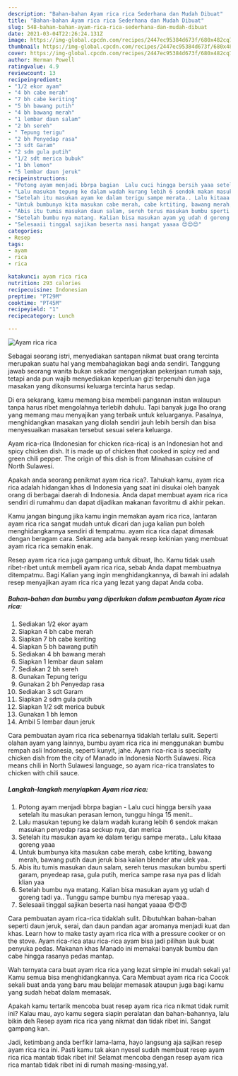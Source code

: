 ```yaml
---
description: "Bahan-bahan Ayam rica rica Sederhana dan Mudah Dibuat"
title: "Bahan-bahan Ayam rica rica Sederhana dan Mudah Dibuat"
slug: 548-bahan-bahan-ayam-rica-rica-sederhana-dan-mudah-dibuat
date: 2021-03-04T22:26:24.131Z
image: https://img-global.cpcdn.com/recipes/2447ec95384d673f/680x482cq70/ayam-rica-rica-foto-resep-utama.jpg
thumbnail: https://img-global.cpcdn.com/recipes/2447ec95384d673f/680x482cq70/ayam-rica-rica-foto-resep-utama.jpg
cover: https://img-global.cpcdn.com/recipes/2447ec95384d673f/680x482cq70/ayam-rica-rica-foto-resep-utama.jpg
author: Herman Powell
ratingvalue: 4.9
reviewcount: 13
recipeingredient:
- "1/2 ekor ayam"
- "4 bh cabe merah"
- "7 bh cabe keriting"
- "5 bh bawang putih"
- "4 bh bawang merah"
- "1 lembar daun salam"
- "2 bh sereh"
- " Tepung terigu"
- "2 bh Penyedap rasa"
- "3 sdt Garam"
- "2 sdm gula putih"
- "1/2 sdt merica bubuk"
- "1 bh lemon"
- "5 lembar daun jeruk"
recipeinstructions:
- "Potong ayam menjadi bbrpa bagian  Lalu cuci hingga bersih yaaa setelah itu masukan perasan lemon, tunggu hinga 15 menit.."
- "Lalu masukan tepung ke dalam wadah kurang lebih 6 sendok makan masukan penyedap rasa seckup nya, dan merica"
- "Setelah itu masukan ayam ke dalam terigu sampe merata.. Lalu kitaaa goreng yaaa"
- "Untuk bumbunya kita masukan cabe merah, cabe krtiting, bawang merah, bawang putih daun jeruk bisa kalian blender atw ulek yaa.."
- "Abis itu tumis masukan daun salam, sereh terus masukan bumbu sperti garam, pnyedeap rasa, gula putih, merica sampe rasa nya pas d lidah klian yaa"
- "Setelah bumbu nya matang. Kalian bisa masukan ayam yg udah d goreng tadi ya.. Tunggu sampe bumbu nya meresap yaaa.."
- "Selesaaii tinggal sajikan beserta nasi hangat yaaaa 😍😍😍"
categories:
- Resep
tags:
- ayam
- rica
- rica

katakunci: ayam rica rica 
nutrition: 293 calories
recipecuisine: Indonesian
preptime: "PT29M"
cooktime: "PT45M"
recipeyield: "1"
recipecategory: Lunch

---
```



![Ayam rica rica](https://img-global.cpcdn.com/recipes/2447ec95384d673f/680x482cq70/ayam-rica-rica-foto-resep-utama.jpg)

Sebagai seorang istri, menyediakan santapan nikmat buat orang tercinta merupakan suatu hal yang membahagiakan bagi anda sendiri. Tanggung jawab seorang  wanita bukan sekadar mengerjakan pekerjaan rumah saja, tetapi anda pun wajib menyediakan keperluan gizi terpenuhi dan juga masakan yang dikonsumsi keluarga tercinta harus sedap.

Di era  sekarang, kamu memang bisa membeli panganan instan walaupun tanpa harus ribet mengolahnya terlebih dahulu. Tapi banyak juga lho orang yang memang mau menyajikan yang terbaik untuk keluarganya. Pasalnya, menghidangkan masakan yang diolah sendiri jauh lebih bersih dan bisa menyesuaikan masakan tersebut sesuai selera keluarga. 

Ayam rica-rica (Indonesian for chicken rica-rica) is an Indonesian hot and spicy chicken dish. It is made up of chicken that cooked in spicy red and green chili pepper. The origin of this dish is from Minahasan cuisine of North Sulawesi.

Apakah anda seorang penikmat ayam rica rica?. Tahukah kamu, ayam rica rica adalah hidangan khas di Indonesia yang saat ini disukai oleh banyak orang di berbagai daerah di Indonesia. Anda dapat membuat ayam rica rica sendiri di rumahmu dan dapat dijadikan makanan favoritmu di akhir pekan.

Kamu jangan bingung jika kamu ingin memakan ayam rica rica, lantaran ayam rica rica sangat mudah untuk dicari dan juga kalian pun boleh menghidangkannya sendiri di tempatmu. ayam rica rica dapat dimasak dengan beragam cara. Sekarang ada banyak resep kekinian yang membuat ayam rica rica semakin enak.

Resep ayam rica rica juga gampang untuk dibuat, lho. Kamu tidak usah ribet-ribet untuk membeli ayam rica rica, sebab Anda dapat membuatnya ditempatmu. Bagi Kalian yang ingin menghidangkannya, di bawah ini adalah resep menyajikan ayam rica rica yang lezat yang dapat Anda coba.

<!--inarticleads1-->

##### Bahan-bahan dan bumbu yang diperlukan dalam pembuatan Ayam rica rica:

1. Sediakan 1/2 ekor ayam
1. Siapkan 4 bh cabe merah
1. Siapkan 7 bh cabe keriting
1. Siapkan 5 bh bawang putih
1. Sediakan 4 bh bawang merah
1. Siapkan 1 lembar daun salam
1. Sediakan 2 bh sereh
1. Gunakan  Tepung terigu
1. Gunakan 2 bh Penyedap rasa
1. Sediakan 3 sdt Garam
1. Siapkan 2 sdm gula putih
1. Siapkan 1/2 sdt merica bubuk
1. Gunakan 1 bh lemon
1. Ambil 5 lembar daun jeruk


Cara pembuatan ayam rica rica sebenarnya tidaklah terlalu sulit. Seperti olahan ayam yang lainnya, bumbu ayam rica rica ini menggunakan bumbu rempah asli Indonesia, seperti kunyit, jahe. Ayam rica-rica is specialty chicken dish from the city of Manado in Indonesia North Sulawesi. Rica means chili in North Sulawesi language, so ayam rica-rica translates to chicken with chili sauce. 

<!--inarticleads2-->

##### Langkah-langkah menyiapkan Ayam rica rica:

1. Potong ayam menjadi bbrpa bagian  - Lalu cuci hingga bersih yaaa setelah itu masukan perasan lemon, tunggu hinga 15 menit..
1. Lalu masukan tepung ke dalam wadah kurang lebih 6 sendok makan masukan penyedap rasa seckup nya, dan merica
1. Setelah itu masukan ayam ke dalam terigu sampe merata.. Lalu kitaaa goreng yaaa
1. Untuk bumbunya kita masukan cabe merah, cabe krtiting, bawang merah, bawang putih daun jeruk bisa kalian blender atw ulek yaa..
1. Abis itu tumis masukan daun salam, sereh terus masukan bumbu sperti garam, pnyedeap rasa, gula putih, merica sampe rasa nya pas d lidah klian yaa
1. Setelah bumbu nya matang. Kalian bisa masukan ayam yg udah d goreng tadi ya.. Tunggu sampe bumbu nya meresap yaaa..
1. Selesaaii tinggal sajikan beserta nasi hangat yaaaa 😍😍😍


Cara pembuatan ayam rica-rica tidaklah sulit. Dibutuhkan bahan-bahan seperti daun jeruk, serai, dan daun pandan agar aromanya menjadi kuat dan khas. Learn how to make tasty ayam rica rica with a pressure cooker or on the stove. Ayam rica-rica atau rica-rica ayam bisa jadi pilihan lauk buat penyuka pedas. Makanan khas Manado ini memakai banyak bumbu dan cabe hingga rasanya pedas mantap. 

Wah ternyata cara buat ayam rica rica yang lezat simple ini mudah sekali ya! Kamu semua bisa menghidangkannya. Cara Membuat ayam rica rica Cocok sekali buat anda yang baru mau belajar memasak ataupun juga bagi kamu yang sudah hebat dalam memasak.

Apakah kamu tertarik mencoba buat resep ayam rica rica nikmat tidak rumit ini? Kalau mau, ayo kamu segera siapin peralatan dan bahan-bahannya, lalu bikin deh Resep ayam rica rica yang nikmat dan tidak ribet ini. Sangat gampang kan. 

Jadi, ketimbang anda berfikir lama-lama, hayo langsung aja sajikan resep ayam rica rica ini. Pasti kamu tak akan nyesel sudah membuat resep ayam rica rica mantab tidak ribet ini! Selamat mencoba dengan resep ayam rica rica mantab tidak ribet ini di rumah masing-masing,ya!.

